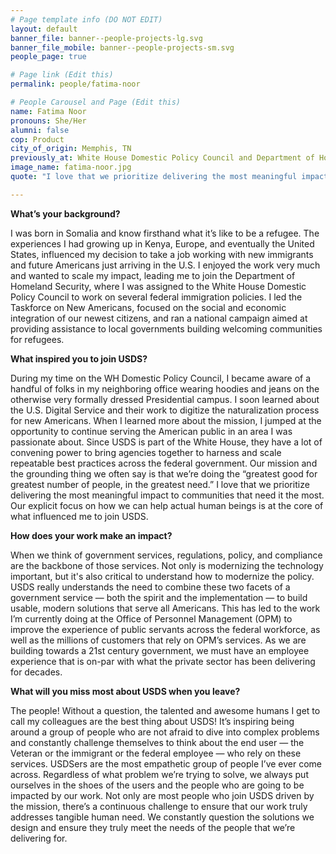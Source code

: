 ```yaml
---
# Page template info (DO NOT EDIT)
layout: default
banner_file: banner--people-projects-lg.svg
banner_file_mobile: banner--people-projects-sm.svg
people_page: true

# Page link (Edit this)
permalink: people/fatima-noor

# People Carousel and Page (Edit this)
name: Fatima Noor
pronouns: She/Her
alumni: false
cop: Product
city_of_origin: Memphis, TN
previously_at: White House Domestic Policy Council and Department of Homeland Security
image_name: fatima-noor.jpg
quote: "I love that we prioritize delivering the most meaningful impact to communities that need it the most."

---
```


**What’s your background?**

I was born in Somalia and know firsthand what it’s like to be a refugee. The experiences I had growing up in Kenya, Europe, and eventually the United States, influenced my decision to take a job working with new immigrants and future Americans just arriving in the U.S.
I enjoyed the work very much and wanted to scale my impact, leading me to join the Department of Homeland Security, where I was assigned to the White House Domestic Policy Council to work on several federal immigration policies. I led the Taskforce on New Americans, focused on the social and economic integration of our newest citizens, and ran a national campaign aimed at providing assistance to local governments building welcoming communities for refugees.

**What inspired you to join USDS?**

During my time on the WH Domestic Policy Council, I became aware of a handful of folks in my neighboring office wearing hoodies and jeans on the otherwise very formally dressed Presidential campus. I soon learned about the U.S. Digital Service and their work to digitize the naturalization process for new Americans.
When I learned more about the mission, I jumped at the opportunity to continue serving the American public in an area I was passionate about.
Since USDS is part of the White House, they have a lot of convening power to bring agencies together to harness and scale repeatable best practices across the federal government.
Our mission and the grounding thing we often say is that we’re doing the “greatest good for greatest number of people, in the greatest need.” I love that we prioritize delivering the most meaningful impact to communities that need it the most. Our explicit focus on how we can help actual human beings is at the core of what influenced me to join USDS.

**How does your work make an impact?**

When we think of government services, regulations, policy, and compliance are the backbone of those services. Not only is modernizing the technology important, but it's also critical to understand how to modernize the policy.
USDS really understands the need to combine these two facets of a government service — both the spirit and the implementation — to build usable, modern solutions that serve all Americans.
This has led to the work I’m currently doing at the Office of Personnel Management (OPM) to improve the experience of public servants across the federal workforce, as well as the millions of customers that rely on OPM’s services. As we are building towards a 21st century government, we must have an employee experience that is on-par with what the private sector has been delivering for decades.

**What will you miss most about USDS when you leave?**

The people! Without a question, the talented and awesome humans I get to call my colleagues are the best thing about USDS!
It’s inspiring being around a group of people who are not afraid to dive into complex problems and constantly challenge themselves to think about the end user — the Veteran or the immigrant or the federal employee — who rely on these services.
USDSers are the most empathetic group of people I’ve ever come across. Regardless of what problem we’re trying to solve, we always put ourselves in the shoes of the users and the people who are going to be impacted by our work.
Not only are most people who join USDS driven by the mission, there’s a continuous challenge to ensure that our work truly addresses tangible human need. We constantly question the solutions we design and ensure they truly meet the needs of the people that we’re delivering for.
